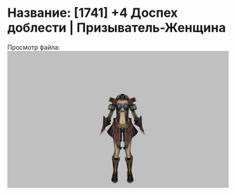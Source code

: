 # Название: [1741] +4 Доспех доблести | Призыватель-Женщина

Просмотр файла:
![p090003.png](p090003.png)